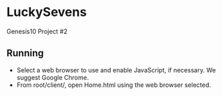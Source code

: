 # LuckySevens

Genesis10 Project #2

## Running
* Select a web browser to use and enable JavaScript, if necessary. We suggest Google Chrome.
* From root/client/, open Home.html using the web browser selected.
